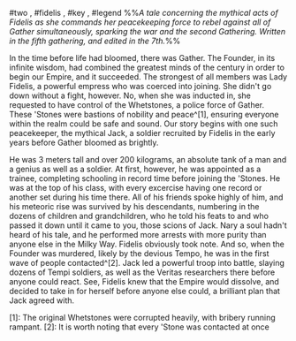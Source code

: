 #two , #fidelis , #key , #legend 
%%*A tale concerning the mythical acts of Fidelis as she commands her peacekeeping force to rebel against all of Gather simultaneously, sparking the war and the second Gathering. Written in the fifth gathering, and edited in the 7th.*%%

In the time before life had bloomed, there was Gather. The Founder, in its infinite wisdom, had combined the greatest minds of the century in order to begin our Empire, and it succeeded. The strongest of all members was Lady Fidelis, a powerful empress who was coerced into joining. She didn't go down without a fight, however. No, when she was inducted in, she requested to have control of the Whetstones, a police force of Gather. These 'Stones were bastions of nobility and peace^[1], ensuring everyone within the realm could be safe and sound. Our story begins with one such peacekeeper, the mythical Jack, a soldier recruited by Fidelis in the early years before Gather bloomed as brightly. 

He was 3 meters tall and over 200 kilograms, an absolute tank of a man and a genius as well as a soldier. At first, however, he was appointed as a trainee, completing schooling in record time before joining the 'Stones. He was at the top of his class, with every excercise having one record or another set during his time there. All of his friends spoke highly of him, and his meteoric rise was survived by his descendants, numbering in the dozens of children and grandchildren, who he told his feats to and who passed it down until it came to you, those scions of Jack. Nary a soul hadn't heard of his tale, and he performed more arrests with more purity than anyone else in the Milky Way. Fidelis obviously took note. And so, when the Founder was murdered, likely by the devious Tempo, he was in the first wave of people contacted^[2]. Jack led a powerful troop into battle, slaying dozens of Tempi soldiers, as well as the Veritas researchers there before anyone could react. See, Fidelis knew that the Empire would dissolve, and decided to take in for herself before anyone else could, a brilliant plan that Jack agreed with.

[1]: The original Whetstones were corrupted heavily, with bribery running rampant.
[2]: It is worth noting that every 'Stone was contacted at once